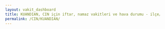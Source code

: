 ```yaml
---
layout: vakit_dashboard
title: KUANDIAN, CIN için iftar, namaz vakitleri ve hava durumu - ilçe/eyalet seç
permalink: /CIN/KUANDIAN/
---
```


<script type="text/javascript">
  var GLOBAL_COUNTRY = 'CIN';
  var GLOBAL_CITY = 'KUANDIAN';
  var GLOBAL_STATE = '';
  var lat = 72;
  var lon = 21;
</script>
